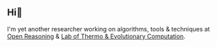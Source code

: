 ## Hi👋

I'm yet another researcher working on algorithms, tools & techniques at [Open Reasoning](x.com/open-reasoning) & [Lab of Thermo & Evolutionary Computation](https://github.com/Lab-of-Thermo-Evolutionary-Dynamics).

